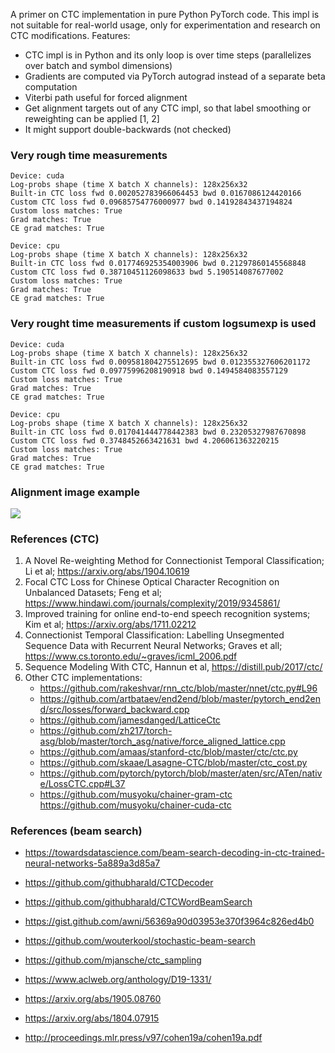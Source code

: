 A primer on CTC implementation in pure Python PyTorch code. This impl is not suitable for real-world usage, only for experimentation and research on CTC modifications. Features:
- CTC impl is in Python and its only loop is over time steps (parallelizes over batch and symbol dimensions)
- Gradients are computed via PyTorch autograd instead of a separate beta computation
- Viterbi path useful for forced alignment
- Get alignment targets out of any CTC impl, so that label smoothing or reweighting can be applied [1, 2]
- It might support double-backwards (not checked)

### Very rough time measurements
```
Device: cuda
Log-probs shape (time X batch X channels): 128x256x32
Built-in CTC loss fwd 0.002052783966064453 bwd 0.0167086124420166
Custom CTC loss fwd 0.09685754776000977 bwd 0.14192843437194824
Custom loss matches: True
Grad matches: True
CE grad matches: True

Device: cpu
Log-probs shape (time X batch X channels): 128x256x32
Built-in CTC loss fwd 0.017746925354003906 bwd 0.21297860145568848
Custom CTC loss fwd 0.38710451126098633 bwd 5.190514087677002
Custom loss matches: True
Grad matches: True
CE grad matches: True
```

### Very rought time measurements if custom logsumexp is used
```
Device: cuda
Log-probs shape (time X batch X channels): 128x256x32
Built-in CTC loss fwd 0.009581804275512695 bwd 0.012355327606201172
Custom CTC loss fwd 0.09775996208190918 bwd 0.1494584083557129
Custom loss matches: True
Grad matches: True
CE grad matches: True

Device: cpu
Log-probs shape (time X batch X channels): 128x256x32
Built-in CTC loss fwd 0.017041444778442383 bwd 0.23205327987670898
Custom CTC loss fwd 0.3748452663421631 bwd 4.206061363220215
Custom loss matches: True
Grad matches: True
CE grad matches: True
```

### Alignment image example
![](https://user-images.githubusercontent.com/1041752/71736894-8615e800-2e52-11ea-81cb-cb95b92175c6.png)

### References (CTC)
1. A Novel Re-weighting Method for Connectionist Temporal Classification; Li et al; https://arxiv.org/abs/1904.10619
2. Focal CTC Loss for Chinese Optical Character Recognition on Unbalanced Datasets; Feng et al; https://www.hindawi.com/journals/complexity/2019/9345861/
3. Improved training for online end-to-end speech recognition systems; Kim et al; https://arxiv.org/abs/1711.02212
4. Connectionist Temporal Classification: Labelling Unsegmented Sequence Data with Recurrent Neural Networks; Graves et all; 
https://www.cs.toronto.edu/~graves/icml_2006.pdf
5. Sequence Modeling With CTC, Hannun et al, https://distill.pub/2017/ctc/
6. Other CTC implementations:
   - https://github.com/rakeshvar/rnn_ctc/blob/master/nnet/ctc.py#L96
   - https://github.com/artbataev/end2end/blob/master/pytorch_end2end/src/losses/forward_backward.cpp
   - https://github.com/jamesdanged/LatticeCtc
   - https://github.com/zh217/torch-asg/blob/master/torch_asg/native/force_aligned_lattice.cpp
   - https://github.com/amaas/stanford-ctc/blob/master/ctc/ctc.py
   - https://github.com/skaae/Lasagne-CTC/blob/master/ctc_cost.py
   - https://github.com/pytorch/pytorch/blob/master/aten/src/ATen/native/LossCTC.cpp#L37
   - https://github.com/musyoku/chainer-gram-ctc https://github.com/musyoku/chainer-cuda-ctc

### References (beam search)
- https://towardsdatascience.com/beam-search-decoding-in-ctc-trained-neural-networks-5a889a3d85a7
- https://github.com/githubharald/CTCDecoder
- https://github.com/githubharald/CTCWordBeamSearch
- https://gist.github.com/awni/56369a90d03953e370f3964c826ed4b0

- https://github.com/wouterkool/stochastic-beam-search
- https://github.com/mjansche/ctc_sampling
- https://www.aclweb.org/anthology/D19-1331/
- https://arxiv.org/abs/1905.08760
- https://arxiv.org/abs/1804.07915
- http://proceedings.mlr.press/v97/cohen19a/cohen19a.pdf
